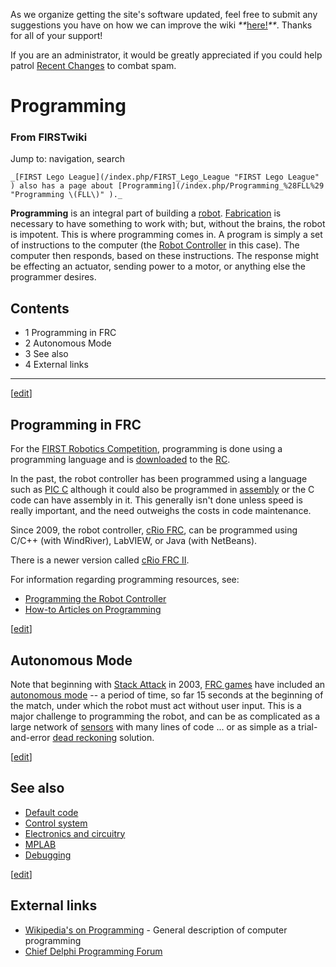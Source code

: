 As we organize getting the site's software updated, feel free to submit any
suggestions you have on how we can improve the wiki
_**_[here!](/index.php/User:Hallry/Suggestions "User:Hallry/Suggestions"
)_**_. Thanks for all of your support!

If you are an administrator, it would be greatly appreciated if you could help
patrol [Recent Changes](/index.php/Special:Recentchanges
"Special:Recentchanges" ) to combat spam.

# Programming

### From FIRSTwiki

Jump to: navigation, search

    _[FIRST Lego League](/index.php/FIRST_Lego_League "FIRST Lego League" ) also has a page about [Programming](/index.php/Programming_%28FLL%29 "Programming \(FLL\)" )._

  
**Programming** is an integral part of building a [robot](/index.php/Robot "Robot" ). [Fabrication](/index.php/Fabrication "Fabrication" ) is necessary to have something to work with; but, without the brains, the robot is impotent. This is where programming comes in. A program is simply a set of instructions to the computer (the [Robot Controller](/index.php/Robot_Controller "Robot Controller" ) in this case). The computer then responds, based on these instructions. The response might be effecting an actuator, sending power to a motor, or anything else the programmer desires. 

## Contents

  * 1 Programming in FRC
  * 2 Autonomous Mode
  * 3 See also
  * 4 External links  
---  
  
[[edit](/index.php?title=Programming&action=edit&section=1 "Edit section:
Programming in FRC" )]

## Programming in FRC

For the [FIRST Robotics Competition](/index.php/FIRST_Robotics_Competition
"FIRST Robotics Competition" ), programming is done using a programming
language and is [downloaded](/index.php/Downloading_a_program "Downloading a
program" ) to the [RC](/index.php/Robot_Controller "Robot Controller" ).

In the past, the robot controller has been programmed using a language such as
[PIC C](/index.php/PIC_C "PIC C" ) although it could also be programmed in
[assembly](/index.php/Assembly "Assembly" ) or the C code can have assembly in
it. This generally isn't done unless speed is really important, and the need
outweighs the costs in code maintenance.

Since 2009, the robot controller, [cRio FRC](/index.php/CRio_FRC "CRio FRC" ),
can be programmed using C/C++ (with WindRiver), LabVIEW, or Java (with
NetBeans).

There is a newer version called [cRio FRC II](/index.php/CRio_FRC_II "CRio FRC
II" ).

For information regarding programming resources, see:

  * [Programming the Robot Controller](/index.php/Programming_the_Robot_Controller "Programming the Robot Controller" )
  * [How-to Articles on Programming](/index.php/How-to#Programming "How-to" )

[[edit](/index.php?title=Programming&action=edit&section=2 "Edit section:
Autonomous Mode" )]

## Autonomous Mode

Note that beginning with [Stack Attack](/index.php/Stack_Attack "Stack Attack"
) in 2003, [FRC games](/index.php/FRC_games "FRC games" ) have included an
[autonomous mode](/index.php/Autonomous_mode "Autonomous mode" ) \-- a period
of time, so far 15 seconds at the beginning of the match, under which the
robot must act without user input. This is a major challenge to programming
the robot, and can be as complicated as a large network of
[sensors](/index.php/Sensor "Sensor" ) with many lines of code ... or as
simple as a trial-and-error [dead reckoning](/index.php/Dead_reckoning "Dead
reckoning" ) solution.

[[edit](/index.php?title=Programming&action=edit&section=3 "Edit section: See
also" )]

##  See also

  * [Default code](/index.php/Default_code "Default code" )
  * [Control system](/index.php/Control_system "Control system" )
  * [Electronics and circuitry](/index.php/Electronics_and_circuitry "Electronics and circuitry" )
  * [MPLAB](/index.php/MPLAB "MPLAB" )
  * [Debugging](/index.php/Debugging "Debugging" )

[[edit](/index.php?title=Programming&action=edit&section=4 "Edit section:
External links" )]

##  External links

  * [Wikipedia's on Programming](http://www.wikipedia.org/wiki/Programming "wikipedia:Programming" ) \- General description of computer programming 
  * [Chief Delphi Programming Forum](http://www.chiefdelphi.com/forums/forumdisplay.php?f=51 "http://www.chiefdelphi.com/forums/forumdisplay.php?f=51" )

